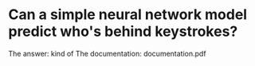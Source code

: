 # Can a simple neural network model predict who's behind keystrokes?
The answer: kind of
The documentation: documentation.pdf
